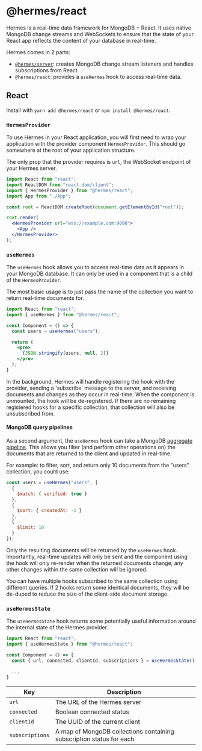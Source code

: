 # @hermes/react

Hermes is a real-time data framework for MongoDB + React. It uses native MongoDB change streams and WebSockets to ensure that the state of your React app reflects the content of your database in real-time.

Hermes comes in 2 parts:
* [`@hermes/server`](../server): creates MongoDB change stream listeners and handles subscriptions from React.
* `@hermes/react`: provides a `useHermes` hook to access real-time data.

## React

Install with `yarn add @hermes/react` or `npm install @hermes/react`.

### `HermesProvider`

To use Hermes in your React application, you will first need to wrap your application with the provider component `HermesProvider`. This should go somewhere at the root of your application structure.

The only prop that the provider requires is `url`, the WebSocket endpoint of your Hermes server.

```jsx
import React from "react";
import ReactDOM from "react-dom/client";
import { HermesProvider } from "@hermes/react";
import App from "./App";

const root = ReactDOM.createRoot(document.getElementById("root"));

root.render(
  <HermesProvider url="wss://example.com:9000">
    <App />
  </HermesProvider>
);
```

### `useHermes`

The `useHermes` hook allows you to access real-time data as it appears in your MongoDB database. It can only be used in a component that is a child of the `HermesProvider`.

The most basic usage is to just pass the name of the collection you want to return real-time documents for. 

```jsx
import React from "react";
import { useHermes } from "@hermes/react";

const Component = () => {
  const users = useHermes("users");

  return (
    <pre>
      {JSON.stringify(users, null, 2)}
    </pre>
  );
}
```

In the background, Hermes will handle registering the hook with the provider, sending a 'subscribe' message to the server, and receiving documents and changes as they occur in real-time. When the component is unmounted, the hook will be de-registered. If there are no remaining registered hooks for a specific collection, that collection will also be unsubscribed from.

#### MongoDB query pipelines

As a second argument, the `useHermes` hook can take a MongoDB [aggregate pipeline](https://www.mongodb.com/docs/manual/core/aggregation-pipeline/). This allows you filter (and perform other operations on) the documents that are returned to the client and updated in real-time.

For example: to filter, sort, and return only 10 documents from the "users" collection, you could use:

```javascript
const users = useHermes("users", [
  {
    $match: { verified: true }
  },
  {
    $sort: { createdAt: -1 }
  },
  {
    $limit: 10
  }
]);
```

Only the resulting documents will be returned by the `useHermes` hook. Importantly, real-time updates will only be sent and the component using the hook will only re-render when the returned documents change; any other changes within the same collection will be ignored.

You can have multiple hooks subscribed to the same collection using different queries. If 2 hooks return some identical documents, they will be de-duped to reduce the size of the client-side document storage.

### `useHermesState`

The `useHermesState` hook returns some potentially useful information around the internal state of the Hermes provider.

```jsx
import React from "react";
import { useHermesState } from "@hermes/react";

const Component = () => {
  const { url, connected, clientId, subscriptions } = useHermesState();
  
  ...
}
```

| Key             | Description                                                          |
|-----------------|----------------------------------------------------------------------|
| `url`           | The URL of the Hermes server                                         |
| `connected`     | Boolean connected status                                             |
| `clientId`      | The UUID of the current client                                       |
| `subscriptions` | A map of MongoDB collections containing subscription status for each |
